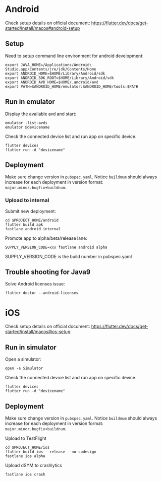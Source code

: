 # Android

Check setup details on official document: 
https://flutter.dev/docs/get-started/install/macos#android-setup

## Setup

Need to setup command line environment for android development:

```
export JAVA_HOME=/Applications/Android\ Studio.app/Contents/jre/jdk/Contents/Home
export ANDROID_HOME=$HOME/Library/Android/sdk
export ANDROID_SDK_ROOT=$HOME/Library/Android/sdk
export ANDROID_AVD_HOME=$HOME/.android/avd
export PATH=$ANDROID_HOME/emulator:$ANDROID_HOME/tools:$PATH
````

## Run in emulator

Display the available avd and start:
```
emulator -list-avds
emulator @devicename
```

Check the connected device list and run app on specific device.
```
flutter devices
flutter run -d "devicename"
```

## Deployment

Make sure change version in `pubspec.yaml`. Notice `buildnum` should always increase for each deployment in version format: `major.minor.bugfix+buildnum`.

### Upload to internal

Submit new deployment:

```
cd $PROJECT_HOME/android
flutter build apk
fastlane android internal
```

Promote app to alpha/beta/release lane:

```
SUPPLY_VERSION_CODE=xxx fastlane android alpha
```

SUPPLY_VERSION_CODE is the build number in pubspec.yaml


## Trouble shooting for Java9

Solve Android licenses issue:

```
flutter doctor --android-licenses
```

# iOS

Check setup details on official document: 
https://flutter.dev/docs/get-started/install/macos#ios-setup

## Run in simulator

Open a simulator:

```
open -a Simulator
```

Check the connected device list and run app on specific device.
```
flutter devices
flutter run -d "devicename"
```

## Deployment

Make sure change version in `pubspec.yaml`. Notice `buildnum` should always increase for each deployment in version format: `major.minor.bugfix+buildnum`.

Upload to TestFlight

```
cd $PROJECT_HOME/ios
flutter build ios --release --no-codesign
fastlane ios alpha
```

Upload dSYM to crashlytics

```
fastlane ios crash
```



